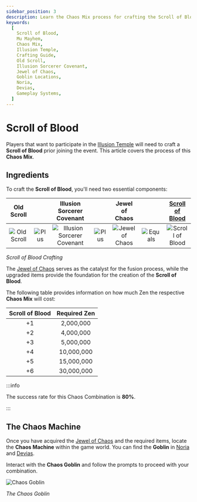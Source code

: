 ```yaml
---
sidebar_position: 3
description: Learn the Chaos Mix process for crafting the Scroll of Blood in Mu Mayhem. Acquire the Old Scroll, Illusion Sorcerer Covenant, and Jewel of Chaos to create the Scroll of Blood. Explore the Zen cost for each level of the Scroll and locate the Chaos Machine through the Chaos Goblin in Noria and Devias.
keywords:
  [
    Scroll of Blood,
    Mu Mayhem,
    Chaos Mix,
    Illusion Temple,
    Crafting Guide,
    Old Scroll,
    Illusion Sorcerer Covenant,
    Jewel of Chaos,
    Goblin Locations,
    Noria,
    Devias,
    Gameplay Systems,
  ]
---
```


# Scroll of Blood

Players that want to participate in the [Illusion Temple](/events/illusion-temple) will need to craft a **Scroll of Blood** prior joining the event. This article covers the process of this **Chaos Mix**.

## Ingredients

To craft the **Scroll of Blood**, you'll need two essential components:

|                      Old Scroll                      |                                       |                              Illusion Sorcerer Covenant                              |                                       |                 Jewel of Chaos                 |                                         |    [Scroll of Blood](/crafting/invitations/scroll-of-blood)    |
| :--------------------------------------------------: | :-----------------------------------: | :----------------------------------------------------------------------------------: | :-----------------------------------: | :--------------------------------------------: | :-------------------------------------: | :------------------------------------------------------------: |
| ![Old Scroll](/img/items/invitations/old-scroll.png) | ![Plus](/img/items/invitations/+.png) | ![Illusion Sorcerer Covenant](/img/items/invitations/illusion-sorcerer-covenant.png) | ![Plus](/img/items/invitations/+.png) | ![Jewel of Chaos](/img/items/jewels/chaos.png) | ![Equals](/img/items/invitations/=.png) | ![Scroll of Blood](/img/items/invitations/scroll-of-blood.png) |

_Scroll of Blood Crafting_

The [Jewel of Chaos](/items/jewels/regular-jewels/jewel-of-chaos) serves as the catalyst for the fusion process, while the upgraded items provide the foundation for the creation of the **Scroll of Blood**.

The following table provides information on how much Zen the respective **Chaos Mix** will cost:

| Scroll of Blood | Required Zen |
| :-------------: | :----------: |
|       +1        |  2,000,000   |
|       +2        |  4,000,000   |
|       +3        |  5,000,000   |
|       +4        |  10,000,000  |
|       +5        |  15,000,000  |
|       +6        |  30,000,000  |

:::info

The success rate for this Chaos Combination is **80%**.

:::

## The Chaos Machine

Once you have acquired the [Jewel of Chaos](/items/jewels/regular-jewels/jewel-of-chaos) and the required items, locate the **Chaos Machine** within the game world. You can find the **Goblin** in [Noria](/maps/noria) and [Devias](/maps/devias).

Interact with the **Chaos Goblin** and follow the prompts to proceed with your combination.

![Chaos Goblin](/img/crafting/chaos-goblin.png)

_The Chaos Goblin_
